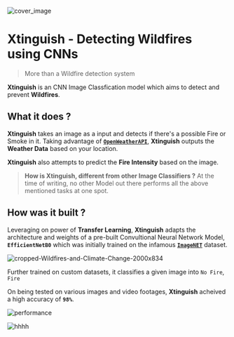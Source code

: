 ![cover_image](https://user-images.githubusercontent.com/57211163/124975888-2eaa9680-e04c-11eb-99fb-fbe176b1a1bd.png)
 # Xtinguish - Detecting Wildfires using CNNs
 > More than a Wildfire detection system

 **Xtinguish** is an CNN Image Classfication model which aims to detect and prevent **Wildfires**.



## What it does ?

 **Xtinguish** takes an image as a input and detects if there's a possible Fire or Smoke in it. 
Taking advantage of [**`OpenWeatherAPI`**](https://openweathermap.org), **Xtinguish** outputs the **Weather Data** based on your location.

 **Xtinguish** also attempts to predict the **Fire Intensity** based on the image.

 > **How is Xtinguish, different from other Image Classifiers ?**
 At the time of writing, no other Model out there performs all the above mentioned tasks at one spot. 

 ## How was it built ?

 Leveraging on power of **Transfer Learning**, **Xtinguish** adapts the architecture and weights of a pre-built Convultional Neural Network Model, **`EfficientNetB0`** which was initially trained on the infamous **[`ImageNET`](https://www.image-net.org)** dataset.

 ![cropped-Wildfires-and-Climate-Change-2000x834](https://user-images.githubusercontent.com/57211163/125040260-0efb8880-e0b5-11eb-8b12-b139af1adf1f.png)

 Further trained on custom datasets, it classifies a given image into `No Fire`, `Fire`

On being tested on various images and video footages, **Xtinguish** acheived a high accuracy of **`98%`**.

 ![performance](https://user-images.githubusercontent.com/57211163/125053364-a4514980-e0c2-11eb-832c-8b8bbb0e3ca2.png)
 
 ![hhhh](https://user-images.githubusercontent.com/57211163/125050221-6868b500-e0bf-11eb-8169-1abdea1820c1.png)
